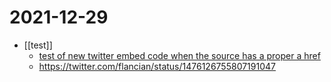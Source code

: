 # 2021-12-29

- [[test]]
  - <a href="https://twitter.com/flancian/status/1476126755807191047">test of new twitter embed code when the source has a proper a href</a>
  - https://twitter.com/flancian/status/1476126755807191047